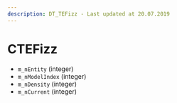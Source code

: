 ```yaml
---
description: DT_TEFizz - Last updated at 20.07.2019
---
```


# CTEFizz


* `m_nEntity` (integer)
* `m_nModelIndex` (integer)
* `m_nDensity` (integer)
* `m_nCurrent` (integer)